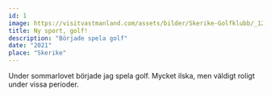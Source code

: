 ```yaml
---
id: 1
image: https://visitvastmanland.com/assets/bilder/Skerike-Golfklubb/_1200x630_crop_center-center_none/visit-vastmanland-skerike-golfklubb-toppbild.jpg
title: Ny sport, golf!
description: "Började spela golf"
date: "2021"
place: "Skerike"
---
```


Under sommarlovet började jag spela golf. Mycket ilska, men väldigt roligt under vissa perioder.
<br>
